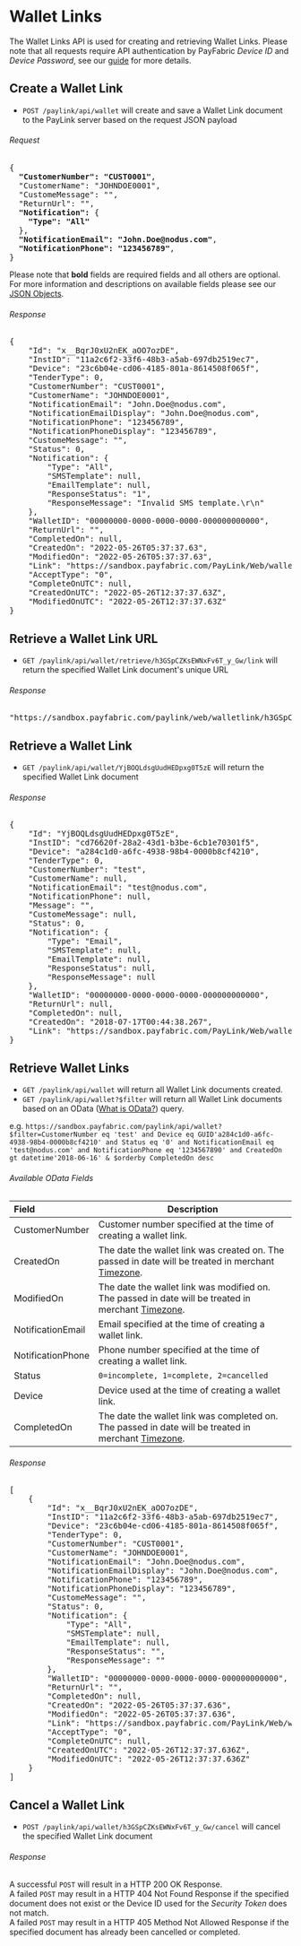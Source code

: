 Wallet Links
===========

The Wallet Links API is used for creating and retrieving Wallet Links. Please note that all requests require API authentication by PayFabric *Device ID* and *Device Password*, see our [guide](https://github.com/PayFabric/APIs/blob/master/PayFabric/Sections/Authentication.md) for more details.

Create a Wallet Link
----------------

* `POST /paylink/api/wallet` will create and save a Wallet Link document to the PayLink server based on the request JSON payload

###### Request
<pre>
{
  <b>"CustomerNumber": "CUST0001"</b>,
  "CustomerName": "JOHNDOE0001",
  "CustomeMessage": "",
  "ReturnUrl": "",
  <b>"Notification":</b> {
    <b>"Type": "All"</b>
  },  
  <b>"NotificationEmail": "John.Doe@nodus.com"</b>,
  <b>"NotificationPhone": "123456789"</b>,
}
</pre>

Please note that **bold** fields are required fields and all others are optional. For more information and descriptions on available fields please see our [JSON Objects](JSON%20Objects.md#walletlink-document).

###### Response
<pre>
{
    "Id": "x__BqrJ0xU2nEK_aOO7ozDE",
    "InstID": "11a2c6f2-33f6-48b3-a5ab-697db2519ec7",
    "Device": "23c6b04e-cd06-4185-801a-8614508f065f",
    "TenderType": 0,
    "CustomerNumber": "CUST0001",
    "CustomerName": "JOHNDOE0001",
    "NotificationEmail": "John.Doe@nodus.com",
    "NotificationEmailDisplay": "John.Doe@nodus.com",
    "NotificationPhone": "123456789",
    "NotificationPhoneDisplay": "123456789",
    "CustomeMessage": "",
    "Status": 0,
    "Notification": {
        "Type": "All",
        "SMSTemplate": null,
        "EmailTemplate": null,
        "ResponseStatus": "1",
        "ResponseMessage": "Invalid SMS template.\r\n"
    },
    "WalletID": "00000000-0000-0000-0000-000000000000",
    "ReturnUrl": "",
    "CompletedOn": null,
    "CreatedOn": "2022-05-26T05:37:37.63",
    "ModifiedOn": "2022-05-26T05:37:37.63",
    "Link": "https://sandbox.payfabric.com/PayLink/Web/walletlink/x__BqrJ0xU2nEK_aOO7ozDE",
    "AcceptType": "0",
    "CompleteOnUTC": null,
    "CreatedOnUTC": "2022-05-26T12:37:37.63Z",
    "ModifiedOnUTC": "2022-05-26T12:37:37.63Z"
}
</pre>


Retrieve a Wallet Link URL
-------------------------

* `GET /paylink/api/wallet/retrieve/h3GSpCZKsEWNxFv6T_y_Gw/link` will return the specified Wallet Link document's unique URL

###### Response
<pre>
"https://sandbox.payfabric.com/paylink/web/walletlink/h3GSpCZKsEWNxFv6T_y_Gw"
</pre>

Retrieve a Wallet Link
-------------------------

* `GET /paylink/api/wallet/YjBOQLdsgUudHEDpxg0T5zE` will return the specified Wallet Link document

###### Response
<pre>
{
    "Id": "YjBOQLdsgUudHEDpxg0T5zE",
    "InstID": "cd76620f-28a2-43d1-b3be-6cb1e70301f5",
    "Device": "a284c1d0-a6fc-4938-98b4-0000b8cf4210",
    "TenderType": 0,
    "CustomerNumber": "test",
    "CustomerName": null,
    "NotificationEmail": "test@nodus.com",
    "NotificationPhone": null,
    "Message": "",
    "CustomeMessage": null,
    "Status": 0,
    "Notification": {
        "Type": "Email",
        "SMSTemplate": null,
        "EmailTemplate": null,
        "ResponseStatus": null,
        "ResponseMessage": null
    },
    "WalletID": "00000000-0000-0000-0000-000000000000",
    "ReturnUrl": null,
    "CompletedOn": null,
    "CreatedOn": "2018-07-17T00:44:38.267",
    "Link": "https://sandbox.payfabric.com/PayLink/Web/walletlink/YjBOQLdsgUudHEDpxg0T5zE"
}
</pre>

Retrieve Wallet Links
-------------------------

* `GET /paylink/api/wallet` will return all Wallet Link documents created.
* `GET /paylink/api/wallet?$filter` will return all Wallet Link documents based on an OData ([What is OData?](http://www.odata.org/documentation/odata-version-3-0/url-conventions/)) query. 

e.g. `https://sandbox.payfabric.com/paylink/api/wallet?$filter=CustomerNumber eq 'test' and Device eq GUID'a284c1d0-a6fc-4938-98b4-0000b8cf4210' and Status eq '0' and NotificationEmail eq 'test@nodus.com' and NotificationPhone eq '1234567890' and CreatedOn gt datetime'2018-06-16' & $orderby CompletedOn desc`

###### Available OData Fields
>
| Field | Description | 
| :------------- | ------------- | 
| CustomerNumber | Customer number specified at the time of creating a wallet link. |
| CreatedOn | The date the wallet link was created on. The passed in date will be treated in merchant [Timezone](https://github.com/PayFabric/Portal/blob/R19/PayFabric/Sections/Timezone.md). |
| ModifiedOn | The date the wallet link was modified on. The passed in date will be treated in merchant [Timezone](https://github.com/PayFabric/Portal/blob/R19/PayFabric/Sections/Timezone.md).|
| NotificationEmail | Email specified at the time of creating a wallet link. |
| NotificationPhone | Phone number specified at the time of creating a wallet link. |
| Status | `0=incomplete, 1=complete, 2=cancelled` |
|Device| Device used at the time of creating a wallet link. |
| CompletedOn | The date the wallet link was completed on. The passed in date will be treated in merchant [Timezone](https://github.com/PayFabric/Portal/blob/R19/PayFabric/Sections/Timezone.md). |

###### Response
<pre>
[
    {
        "Id": "x__BqrJ0xU2nEK_aOO7ozDE",
        "InstID": "11a2c6f2-33f6-48b3-a5ab-697db2519ec7",
        "Device": "23c6b04e-cd06-4185-801a-8614508f065f",
        "TenderType": 0,
        "CustomerNumber": "CUST0001",
        "CustomerName": "JOHNDOE0001",
        "NotificationEmail": "John.Doe@nodus.com",
        "NotificationEmailDisplay": "John.Doe@nodus.com",
        "NotificationPhone": "123456789",
        "NotificationPhoneDisplay": "123456789",
        "CustomeMessage": "",
        "Status": 0,
        "Notification": {
            "Type": "All",
            "SMSTemplate": null,
            "EmailTemplate": null,
            "ResponseStatus": "",
            "ResponseMessage": ""
        },
        "WalletID": "00000000-0000-0000-0000-000000000000",
        "ReturnUrl": "",
        "CompletedOn": null,
        "CreatedOn": "2022-05-26T05:37:37.636",
        "ModifiedOn": "2022-05-26T05:37:37.636",
        "Link": "https://sandbox.payfabric.com/PayLink/Web/walletlink/x__BqrJ0xU2nEK_aOO7ozDE",
        "AcceptType": "0",
        "CompleteOnUTC": null,
        "CreatedOnUTC": "2022-05-26T12:37:37.636Z",
        "ModifiedOnUTC": "2022-05-26T12:37:37.636Z"
    }
]
</pre>

Cancel a Wallet Link
-------------------

* `POST /paylink/api/wallet/h3GSpCZKsEWNxFv6T_y_Gw/cancel` will cancel the specified Wallet Link document

###### Response
A successful `POST` will result in a HTTP 200 OK Response.  
A failed `POST` may result in a HTTP 404 Not Found Response if the specified document does not exist or the Device ID used for the *Security Token* does not match.  
A failed `POST` may result in a HTTP 405 Method Not Allowed Response if the specified document has already been cancelled or completed. 

